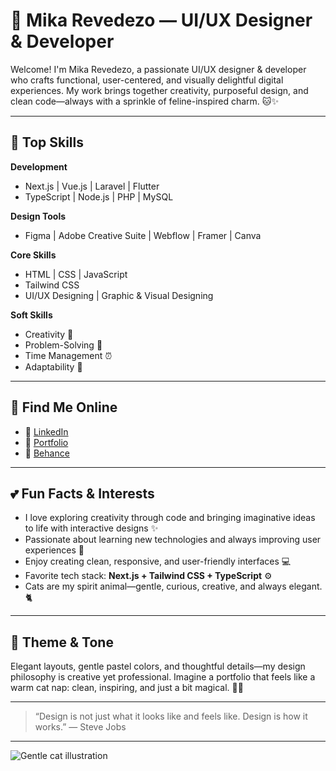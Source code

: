 # 🐾 Mika Revedezo — UI/UX Designer & Developer

Welcome! I'm Mika Revedezo, a passionate UI/UX designer & developer who crafts functional, user-centered, and visually delightful digital experiences. My work brings together creativity, purposeful design, and clean code—always with a sprinkle of feline-inspired charm. 🐱✨

---

## 🎨 Top Skills

**Development**
- Next.js | Vue.js | Laravel | Flutter
- TypeScript | Node.js | PHP | MySQL

**Design Tools**
- Figma | Adobe Creative Suite | Webflow | Framer | Canva 

**Core Skills**
- HTML | CSS | JavaScript
- Tailwind CSS
- UI/UX Designing | Graphic & Visual Designing

**Soft Skills**
- Creativity 🌼
- Problem-Solving 🧠
- Time Management ⏰
- Adaptability 🌈

---

## 🔗 Find Me Online

- 💼 [LinkedIn](#)
- 🌸 [Portfolio](#)
- 🎨 [Behance](#)

---

## 💕 Fun Facts & Interests

- I love exploring creativity through code and bringing imaginative ideas to life with interactive designs ✨
- Passionate about learning new technologies and always improving user experiences 🌈
- Enjoy creating clean, responsive, and user-friendly interfaces 💻
- Favorite tech stack: **Next.js + Tailwind CSS + TypeScript** ⚙️
- Cats are my spirit animal—gentle, curious, creative, and always elegant. 🐈

---

## 🌷 Theme & Tone

Elegant layouts, gentle pastel colors, and thoughtful details—my design philosophy is creative yet professional. Imagine a portfolio that feels like a warm cat nap: clean, inspiring, and just a bit magical. 🌸🐾

---

> “Design is not just what it looks like and feels like. Design is how it works.” — Steve Jobs

---

![Gentle cat illustration](https://cdn.pixabay.com/photo/2017/01/06/19/15/cat-1952986_1280.png)
